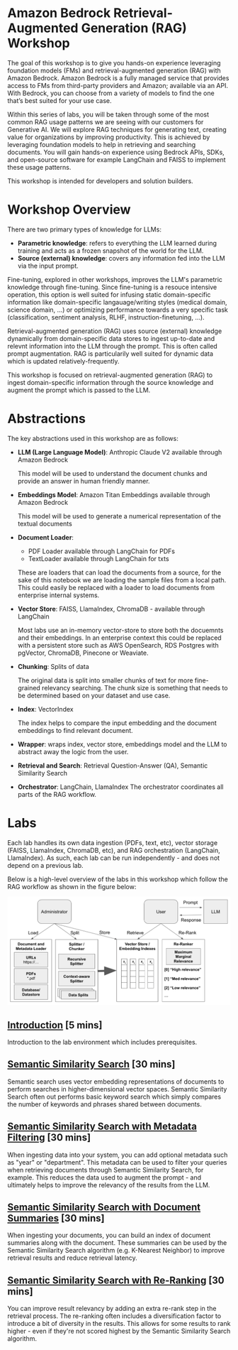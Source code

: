 # Amazon Bedrock Retrieval-Augmented Generation (RAG) Workshop

The goal of this workshop is to give you hands-on experience leveraging foundation models (FMs) and retrieval-augmented generation (RAG) with Amazon Bedrock. Amazon Bedrock is a fully managed service that provides access to FMs from third-party providers and Amazon; available via an API. With Bedrock, you can choose from a variety of models to find the one that’s best suited for your use case.

Within this series of labs, you will be taken through some of the most common RAG usage patterns we are seeing with our customers for Generative AI. We will explore RAG techniques for generating text, creating value for organizations by improving productivity. This is achieved by leveraging foundation models to help in retrieving and searching documents. You will gain hands-on experience using Bedrock APIs, SDKs, and open-source software for example LangChain and FAISS to implement these usage patterns.

This workshop is intended for developers and solution builders.

# Workshop Overview

There are two primary types of knowledge for LLMs:
* **Parametric knowledge**: refers to everything the LLM learned during training and acts as a frozen snapshot of the world for the LLM.
* **Source (external) knowledge**: covers any information fed into the LLM via the input prompt.

Fine-tuning, explored in other workshops, improves the LLM's parametric knowledge through fine-tuning. Since fine-tuning is a resouce intensive operation, this option is well suited for infusing static domain-specific information like domain-specific langauage/writing styles (medical domain, science domain, ...) or optimizing performance towards a very specific task (classification, sentiment analysis, RLHF, instruction-finetuning, ...). 

Retrieval-augmented generation (RAG) uses source (external) knowledge dynamically from domain-specific data stores to ingest up-to-date and relevnt information into the LLM through the prompt. This is often called prompt augmentation. RAG is particularily well suited for dynamic data which is updated relatively-frequently. 

This workshop is focused on retrieval-augmented generation (RAG) to ingest domain-specific information through the source knowledge and augment the prompt which is passed to the LLM. 

# Abstractions

The key abstractions used in this workshop are as follows:

* **LLM (Large Language Model)**: Anthropic Claude V2 available through Amazon Bedrock

  This model will be used to understand the document chunks and provide an answer in human friendly manner.

* **Embeddings Model**: Amazon Titan Embeddings available through Amazon Bedrock

  This model will be used to generate a numerical representation of the textual documents

* **Document Loader**: 
    - PDF Loader available through LangChain for PDFs
    - TextLoader available through LangChain for txts

  These are loaders that can load the documents from a source, for the sake of this notebook we are loading the sample files from a local path. This could easily be replaced with a loader to load documents from enterprise internal systems.

* **Vector Store**: FAISS, LlamaIndex, ChromaDB - available through LangChain

  Most labs use an in-memory vector-store to store both the docuemnts and their embeddings. In an enterprise context this could be replaced with a persistent store such as AWS OpenSearch, RDS Postgres with pgVector, ChromaDB, Pinecone or Weaviate.

* **Chunking**: Splits of data

  The original data is split into smaller chunks of text for more fine-grained relevancy searching. The chunk size is something that needs to be determined based on your dataset and use case.

* **Index**: VectorIndex

  The index helps to compare the input embedding and the document embeddings to find relevant document.

* **Wrapper**: wraps index, vector store, embeddings model and the LLM to abstract away the logic from the user.

* **Retrieval and Search**: Retrieval Question-Answer (QA), Semantic Similarity Search

* **Orchestrator**: LangChain, LlamaIndex
 The orchestrator coordinates all parts of the RAG workflow.

# Labs
Each lab handles its own data ingestion (PDFs, text, etc), vector storage (FAISS, LlamaIndex, ChromaDB, etc), and RAG orchestration (LangChain, LlamaIndex). As such, each lab can be run independently - and does not depend on a previous lab.

Below is a high-level overview of the labs in this workshop which follow the RAG workflow as shown in the figure below:

![](img/rag-overview.png)

## [Introduction](01_Intro/) [5 mins]
Introduction to the lab environment which includes prerequisites.

## [Semantic Similarity Search](02_Semantic_Search/) [30 mins]
Semantic search uses vector embedding representations of documents to perform searches in higher-dimensional vector spaces. Semantic Similarity Search often out performs basic keyword search which simply compares the number of keywords and phrases shared between documents.

## [Semantic Similarity Search with Metadata Filtering](03_Semantic_Search_with_Metadata_Filtering/) [30 mins]
When ingesting data into your system, you can add optional metadata such as "year" or "department".  This metadata can be used to filter your queries when retrieving documents through Semantic Similarity Search, for example. This reduces the data used to augment the prompt - and ultimately helps to improve the relevancy of the results from the LLM.

## [Semantic Similarity Search with Document Summaries](04_Semantic_Search_with_Document_Summaries/) [30 mins]
When ingesting your documents, you can build an index of document summaries along with the document. These summaries can be used by the Semantic Similarity Search algorithm (e.g. K-Nearest Neighbor) to improve retrieval results and reduce retrieval latency.

## [Semantic Similarity Search with Re-Ranking](05_Semantic_Search_with_Reranking/) [30 mins]
You can improve result relevancy by adding an extra re-rank step in the retrieval process. The re-ranking often includes a diversification factor to introduce a bit of diversity in the results. This allows for some results to rank higher - even if they're not scored highest by the Semantic Similarity Search algorithm.
